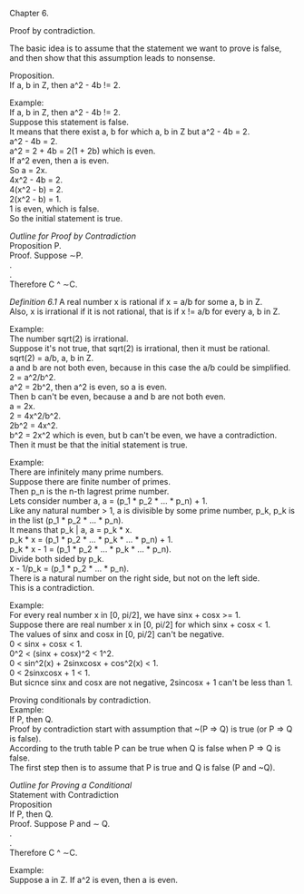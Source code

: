Chapter 6.     

Proof by contradiction.     


The basic idea is to assume that the statement we want to prove is false, and then show that this assumption leads to nonsense.      

Proposition.     
If a, b in Z, then a^2 - 4b != 2.      


Example:     
If a, b in Z, then a^2 - 4b != 2.     
Suppose this statement is false.     
It means that there exist a, b for which a, b in Z but a^2 - 4b = 2.     
a^2 - 4b = 2.     
a^2 = 2 + 4b = 2(1 + 2b) which is even.     
If a^2 even, then a is even.     
So a = 2x.     
4x^2 - 4b = 2.     
4(x^2 - b) = 2.      
2(x^2 - b) = 1.     
1 is even, which is false.     
So the initial statement is true.     


*Outline for Proof by Contradiction*    
Proposition P.     
Proof. Suppose ∼P.     
.     
.     
Therefore C ^ ∼C.     


*Definition 6.1* A real number x is rational if x = a/b for some a, b in Z.     
Also, x is irrational if it is not rational, that is if x != a/b for every a, b in Z.     


Example:     
The number sqrt(2) is irrational.     
Suppose it's not true, that sqrt(2) is irrational, then it must be rational.     
sqrt(2) = a/b, a, b in Z.     
a and b are not both even, because in this case the a/b could be simplified.     
2 = a^2/b^2.      
a^2 = 2b^2, then a^2 is even, so a is even.     
Then b can't be even, because a and b are not both even.     
a = 2x.     
2 = 4x^2/b^2.     
2b^2 = 4x^2.      
b^2 = 2x^2 which is even, but b can't be even, we have a contradiction.     
Then it must be that the initial statement is true.     



Example:      
There are infinitely many prime numbers.     
Suppose there are finite number of primes.       
Then p_n is the n-th lagrest prime number.      
Lets consider number a, a = (p_1 * p_2 * ... * p_n) + 1.       
Like any natural number > 1, a is divisible by some prime number, p_k, p_k is in the list (p_1 * p_2 * ... * p_n).     
It means that p_k | a, a = p_k * x.     
p_k * x = (p_1 * p_2 * ... * p_k * ... * p_n) + 1.     
p_k * x - 1 = (p_1 * p_2 * ... * p_k * ... * p_n).       
Divide both sided by p_k.       
x - 1/p_k = (p_1 * p_2 * ... * p_n).      
There is a natural number on the right side, but not on the left side.     
This is a contradiction.     



Example:      
For every real number x in [0, pi/2], we have sinx + cosx >= 1.       
Suppose there are real number x in [0, pi/2] for which sinx + cosx < 1.     
The values of sinx and cosx in [0, pi/2] can't be negative.    
0 < sinx + cosx < 1.     
0^2 < (sinx + cosx)^2 < 1^2.      
0 < sin^2(x) + 2sinxcosx + cos^2(x) < 1.     
0 < 2sinxcosx + 1 < 1.      
But sicnce sinx and cosx are not negative, 2sincosx + 1 can't be less than 1.    



Proving conditionals by contradiction.      
Example:      
If P, then Q.    
Proof by contradiction start with assumption that ~(P => Q) is true (or P => Q is false).     
According to the truth table P can be true when Q is false when P => Q is false.     
The first step then is to assume that P is true and Q is false (P and ~Q).     

*Outline for Proving a Conditional*     
Statement with Contradiction     
Proposition     
If P, then Q.     
Proof. Suppose P and ∼ Q.     
.     
.     
Therefore C ^ ∼C.     



Example:     
Suppose a in Z. If a^2 is even, then a is even.     
